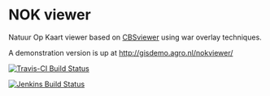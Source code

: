 NOK viewer
=========

Natuur Op Kaart viewer based on [CBSviewer](https://github.com/MinELenI/CBSviewer) using war overlay techniques.

A demonstration version is up at http://gisdemo.agro.nl/nokviewer/

[![Travis-CI Build Status](https://travis-ci.org/MinELenI/NOKviewer.png?branch=master)](https://travis-ci.org/MinELenI/NOKviewer)

[![Jenkins Build Status](http://gisdemo.agro.nl/jenkins/job/NOKviewer/badge/icon)](http://gisdemo.agro.nl/jenkins/job/NOKviewer/)
